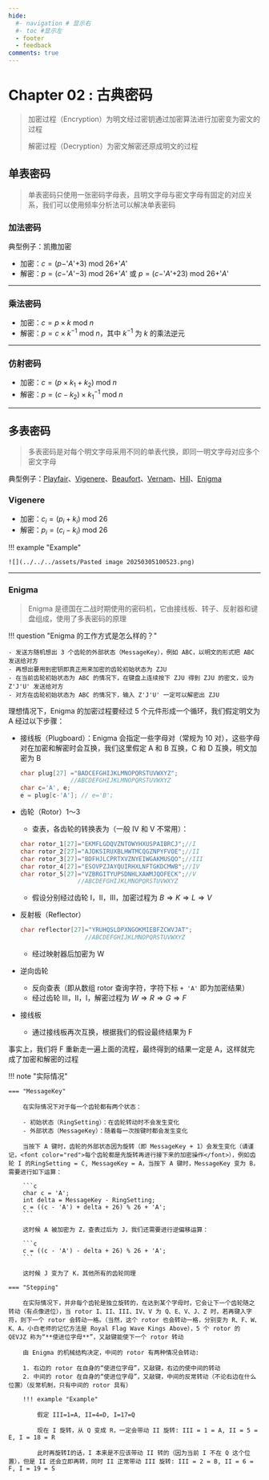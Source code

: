 ```yaml
---
hide:
  #- navigation # 显示右
  #- toc #显示左
  - footer
  - feedback
comments: true
--- 
```


# Chapter 02 : 古典密码

> 加密过程（Encryption）为明文经过密钥通过加密算法进行加密变为密文的过程
> 
> 解密过程（Decryption）为密文解密还原成明文的过程

## 单表密码

> 单表密码只使用一张密码字母表，且明文字母与密文字母有固定的对应关系，我们可以使用频率分析法可以解决单表密码

### 加法密码

典型例子：凯撒加密

- 加密：$c = (p-$'$A$'$+3)\text{ mod }26+$'$A$'
- 解密：$p = (c-$'$A$'$-3)\text{ mod }26+$'$A$' 或 $p = (c-$'$A$'$+23)\text{ mod }26+$'$A$'
***
### 乘法密码

- 加密：$c = p\times k\text{ mod }n$
- 解密：$p = c\times k^{-1}\text{ mod }n$，其中 $k^{-1}$ 为 $k$ 的乘法逆元
***
### 仿射密码

- 加密：$c = (p\times k_1+k_2)\text{ mod }n$
- 解密：$p = (c-k_2)\times k_1^{-1}\text{ mod }n$
***
## 多表密码

> 多表密码是对每个明文字母采用不同的单表代换，即同一明文字母对应多个密文字母

典型例子：[Playfair](https://en.wikipedia.org/wiki/Playfair_cipher)、[Vigenere](https://en.wikipedia.org/wiki/Vigen%C3%A8re_cipher)、[Beaufort](https://en.wikipedia.org/wiki/Beaufort_cipher)、[Vernam](https://en.wikipedia.org/wiki/One-time_pad)、[Hill](https://en.wikipedia.org/wiki/Hill_cipher)、[Enigma](https://en.wikipedia.org/wiki/Cryptanalysis_of_the_Enigma)

### Vigenere

- 加密：$c_i = (p_i+k_i)\text{ mod }26$
- 解密：$p_i = (c_i-k_i)\text{ mod }26$

!!! example "Example"

	![](../../../assets/Pasted image 20250305100523.png)
***
### Enigma

> Enigma 是德国在二战时期使用的密码机，它由接线板、转子、反射器和键盘组成，使用了多表密码的原理

!!! question "Enigma 的工作方式是怎么样的？"

	- 发送方随机想出 3 个齿轮的外部状态（MessageKey），例如 ABC，以明文的形式把 ABC 发送给对方
	- 再想出要用到密钥即真正用来加密的齿轮初始状态为 ZJU
	- 在当前齿轮初始状态为 ABC 的情况下，在键盘上连续按下 ZJU 得到 ZJU 的密文，设为 Z'J'U' 发送给对方
	- 对方在齿轮初始状态为 ABC 的情况下，输入 Z'J'U' 一定可以解密出 ZJU

理想情况下，Enigma 的加密过程要经过 5 个元件形成一个循环，我们假定明文为 A 经过以下步骤：

- 接线板（Plugboard）：Enigma 会指定一些字母对（常规为 10 对），这些字母对在加密和解密时会互换，我们这里假定 A 和 B 互换，C 和 D 互换，明文加密为 B

	```c
	char plug[27] ="BADCEFGHIJKLMNOPQRSTUVWXYZ";
				  //ABCDEFGHIJKLMNOPQRSTUVWXYZ
	char c='A', e;
	e = plug[c-'A']; // e='B';
	```

- 齿轮（Rotor）1～3
	- 查表，各齿轮的转换表为（一般 IV 和 V 不常用）：
	
	```c
	char rotor_1[27]="EKMFLGDQVZNTOWYHXUSPAIBRCJ";//I
	char rotor_2[27]="AJDKSIRUXBLHWTMCQGZNPYFVOE";//II
	char rotor_3[27]="BDFHJLCPRTXVZNYEIWGAKMUSQO";//III
	char rotor_4[27]="ESOVPZJAYQUIRHXLNFTGKDCMWB";//IV
	char rotor_5[27]="VZBRGITYUPSDNHLXAWMJQOFECK";//V
					//ABCDEFGHIJKLMNOPQRSTUVWXYZ
	```
	
	- 假设分别经过齿轮 I，II，III，加密过程为 $B\Rightarrow K\Rightarrow L\Rightarrow V$

- 反射板（Reflector）

	```c
	char reflector[27]="YRUHQSLDPXNGOKMIEBFZCWVJAT";
				      //ABCDEFGHIJKLMNOPQRSTUVWXYZ
	```
	
	- 经过映射器后加密为 W

- 逆向齿轮
	- 反向查表（即从数组 rotor 查询字符，字符下标 `+ 'A'` 即为加密结果）
	- 经过齿轮 III，II，I，解密过程为 $W\Rightarrow R\Rightarrow G\Rightarrow F$
- 接线板
	- 通过接线板再次互换，根据我们的假设最终结果为 F

事实上，我们将 F 重新走一遍上面的流程，最终得到的结果一定是 A，这样就完成了加密和解密的过程

!!! note "实际情况"

	=== "MessageKey"
	
		在实际情况下对于每一个齿轮都有两个状态：
		
		- 初始状态（RingSetting）：在齿轮转动时不会发生变化
		- 外部状态（MessageKey）：随着每一次按键时都会发生变化
		
		当按下 A 键时，齿轮的外部状态因为旋转（即 MessageKey + 1）会发生变化（请谨记，<font color="red">每个齿轮都是先旋转再进行接下来的加密操作</font>），例如齿轮 I 的RingSetting = C, MessageKey = A，当按下 A 键时，MessageKey 变为 B，需要进行如下运算：
		
		```c
		char c = 'A';
		int delta = MessageKey - RingSetting;
		c = ((c - 'A') + delta + 26) % 26 + 'A';
		```
		
		这时候 A 被加密为 Z，查表过后为 J，我们还需要进行逆偏移运算：
		
		```c
		c = ((c - 'A') - delta + 26) % 26 + 'A';
		```
		
		这时候 J 变为了 K，其他所有的齿轮同理
	
	=== "Stepping"
	
		在实际情况下，并非每个齿轮是独立旋转的，在达到某个字母时，它会让下一个齿轮随之转动（有点像进位），当 rotor I、II、III、IV、V 为 Q、E、V、J、Z 时，若再键入字符，则下一个 rotor 会转动一格。（当然，这个 rotor 也会转动一格，分别变为 R、F、W、K、A，小白老师的记忆方法是 Royal Flag Wave Kings Above），5 个 rotor 的 QEVJZ 称为“**使进位字母**”，又敲键能使下一个 rotor 转动
		
		由 Enigma 的机械结构决定，中间的 rotor 有两种情况会转动: 
		 
		1. 右边的 rotor 在自身的“使进位字母”，又敲键，右边的使中间的转动  
		2. 中间的 rotor 在自身的“使进位字母”，又敲键，中间的反常转动（不论右边在什么位置）（反常机制，只有中间的 rotor 具有）
		
		!!! example "Example"
		
			假定 III=1=A, II=4=D, I=17=Q
			
			现在 I 旋转，从 Q 变成 R，一定会带动 II 旋转: III = 1 = A, II = 5 = E, I = 18 = R  
			
			此时再旋转I的话，I 本来是不应该带动 II 转的（因为当前 I 不在 Q 这个位置），但是 II 还会立即再转，同时 II 正常带动 III 旋转: III = 2 = B, II = 6 = F, I = 19 = S




